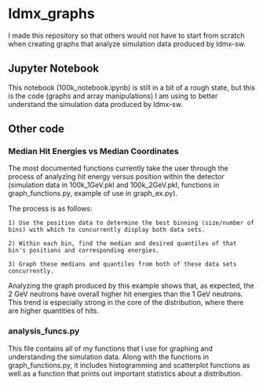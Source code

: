 # ldmx_graphs

I made this repository so that others would not have to start from scratch when creating graphs that analyze simulation data produced by ldmx-sw. 

## Jupyter Notebook

This notebook (100k_notebook.ipynb) is still in a bit of a rough state, but this is the code (graphs and array manipulations) I am using to better understand the simulation data produced by ldmx-sw.

## Other code

### Median Hit Energies vs Median Coordinates

The most documented functions currently take the user through the process of analyzing hit energy versus position within the detector (simulation data in 100k_1GeV.pkl and 100k_2GeV.pkl, functions in graph_functions.py, example of use in graph_ex.py). 

The process is as follows:

    1) Use the position data to determine the best binning (size/number of bins) with which to concurrently display both data sets.
    
    2) Within each bin, find the median and desired quantiles of that bin's positions and corresponding energies.
    
    3) Graph these medians and quantiles from both of these data sets concurrently.
    
Analyzing the graph produced by this example shows that, as expected, the 2 GeV neutrons have overall higher hit energies than the 1 GeV neutrons. This trend is especially strong in the core of the distribution, where there are higher quantities of hits.

### analysis_funcs.py

This file contains all of my functions that I use for graphing and understanding the simulation data. Along with the functions in graph_functions.py, it includes histogramming and scatterplot functions as well as a function that prints out important statistics about a distribution.
